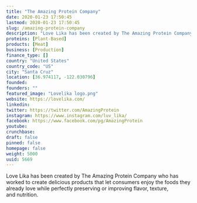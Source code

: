 ```yaml
---
title: "The Amazing Protein Company"
date: 2020-01-23 17:50:45
lastmod: 2020-01-23 17:50:45
slug: /amazing-protein-company
description: "Love Lika has been created by The Amazing Protein Company who has worked to create delicious products that let consumers enjoy the foods they already love while perfectly preserving or improving flavor, texture, and nutrition."
proteins: [Plant-Based]
products: [Meat]
business: [Production]
finance_type: []
country: "United States"
country_code: "US"
city: "Santa Cruz"
location: [36.974117, -122.030796]
founded: 
founders: ""
featured_image: "Lovelika logo.png"
website: https://lovelika.com/
linkedin: 
twitter: https://twitter.com/AmazingProtein
instagram: https://www.instagram.com/luv_lika/
facebook: https://www.facebook.com/pg/AmazingProtein
youtube: 
crunchbase: 
draft: false
pinned: false
homepage: false
weight: 5000
uuid: 5669
---
```

Love Lika has been created by The Amazing Protein Company who has worked to create delicious products that let consumers enjoy the foods they already love while perfectly preserving or improving flavor, texture, and nutrition.
